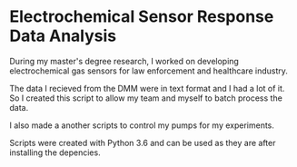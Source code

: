 # Electrochemical Sensor Response Data Analysis
During my master's degree research, I worked on developing electrochemical gas sensors for law enforcement and healthcare industry.

The data I recieved from the DMM were in text format and I had a lot of it. So I created this script to allow my team and myself to batch process the data. 

I also made a another scripts to control my pumps for my experiments.

Scripts were created with Python 3.6 and can be used as they are after installing the depencies.
